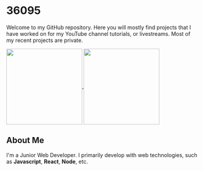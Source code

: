 # 36095

Welcome to my GitHub repository. Here you will mostly find projects that I have worked on for my YouTube channel tutorials, or livestreams. Most of my recent projects are private.

<a href="https://github.com/36095">
  <picture>
  <source
    srcset="https://github-readme-stats.vercel.app/api?username=36095&layout=compact&rank_icon=github&theme=dark"
    media="(prefers-color-scheme: dark)"
  />
  <source
    srcset="https://github-readme-stats.vercel.app/api?username=36095&layout=compact&rank_icon=github&theme=light"
    media="(prefers-color-scheme: light), (prefers-color-scheme: no-preference)"
  />
  <img height=200 align="center" src="https://github-readme-stats.vercel.app/api?username=36095&layout=compact&rank_icon=github" />
</picture>
</a>
<a href="https://github.com/36095">
  <picture>
  <source
    srcset="https://github-readme-stats.vercel.app/api/top-langs/?username=36095&layout=compact&langs_count=8&theme=dark"
    media="(prefers-color-scheme: dark)"
  />
  <source
    srcset="https://github-readme-stats.vercel.app/api/top-langs/?username=36095&layout=compact&langs_count=8&theme=light"
    media="(prefers-color-scheme: light), (prefers-color-scheme: no-preference)"
  />
  <img height=200 align="center" src="https://github-readme-stats.vercel.app/api/top-langs/?username=36095&layout=compact&langs_count=8" />
</picture>
</a>

## About Me

I'm a Junior Web Developer. I primarily develop with web technologies, such as **Javascript**, **React**, **Node**, etc.
